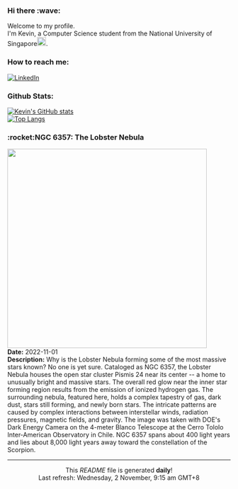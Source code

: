 <h3>Hi there :wave:</h3>

Welcome to my profile.   
I'm Kevin, a Computer Science student from the National University of Singapore<img src="https://img.icons8.com/color/96/000000/singapore-circular.png" width="20px"/>.</p>

<h3>How to reach me: </h3>
<a href="https://www.linkedin.com/in/kevin-foong/"><img alt="LinkedIn" src="https://img.shields.io/badge/linkedin-%230077B5.svg?&style=for-the-badge&logo=linkedin&logoColor=white" /></a> 

<h3>Github Stats: </h3> 

[![Kevin's GitHub stats](https://github-readme-stats.vercel.app/api?username=kevin9foong&theme=tokyonight)](https://github.com/anuraghazra/github-readme-stats) <br/>
[![Top Langs](https://github-readme-stats.vercel.app/api/top-langs/?username=kevin9foong&layout=compact&theme=tokyonight)](https://github.com/anuraghazra/github-readme-stats)

<h3>:rocket:NGC 6357: The Lobster Nebula</h3> 
<img width="450" src="https:&#x2F;&#x2F;apod.nasa.gov&#x2F;apod&#x2F;image&#x2F;2211&#x2F;Lobster_Blanco_4000.jpg" /><br/>
<b>Date:</b> 2022-11-01<br/>
<b>Description:</b> Why is the Lobster Nebula forming some of the most massive stars known? No one is yet sure.  Cataloged as NGC 6357, the Lobster Nebula houses the open star cluster Pismis 24 near its center -- a home to unusually bright and massive stars.  The overall red glow near the inner star forming region results from the emission of ionized hydrogen gas.   The surrounding nebula, featured here, holds a complex tapestry of gas, dark dust, stars still forming, and newly born stars.  The intricate patterns are caused by complex interactions between interstellar winds, radiation pressures, magnetic fields, and gravity.  The image was taken with DOE&#39;s Dark Energy Camera on the 4-meter Blanco Telescope at the Cerro Tololo Inter-American Observatory in Chile. NGC 6357 spans about 400 light years and lies about 8,000 light years away toward the constellation of the Scorpion.<br/>

------------
<p align="center">This <i>README</i> file is generated <b>daily</b>!</br>
Last refresh: Wednesday, 2 November, 9:15 am GMT+8<br />